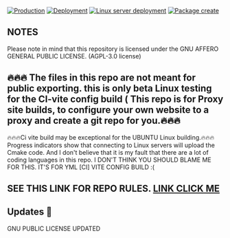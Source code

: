 [![Production](https://github.com/Andrewshin-7th-technology-student/build-CI/actions/workflows/production.yml/badge.svg)](https://github.com/Andrewshin-7th-technology-student/build-CI/actions/workflows/production.yml)  [![Deployment](https://github.com/Andrewshin-7th-technology-student/build-CI/actions/workflows/Deployment.yml/badge.svg)](https://github.com/Andrewshin-7th-technology-student/build-CI/actions/workflows/Deployment.yml) [![Linux server deployment](https://github.com/Andrewshin-7th-technology-student/build-CI/actions/workflows/Development%20.yml/badge.svg?branch=main)](https://github.com/Andrewshin-7th-technology-student/build-CI/actions/workflows/Development%20.yml)  [![Package create](https://github.com/Andrewshin-7th-technology-student/build-CI/actions/workflows/Package_create.yml/badge.svg)](https://github.com/Andrewshin-7th-technology-student/build-CI/actions/workflows/Package_create.yml)
## NOTES

Please note in mind that this repository is licensed under the GNU AFFERO GENERAL PUBLIC LICENSE. (AGPL-3.0 license)

## 🔥🔥🔥 The files in this repo are not meant for public exporting. this is only beta Linux testing for the CI-vite config build ( This repo is for Proxy site builds, to configure your own website to a proxy and create a git repo for you.🔥🔥🔥

🔥🔥🔥Ci vite build may be exceptional for the UBUNTU Linux building.🔥🔥🔥
Progress indicators show that connecting to Linux servers will upload the Cmake code.
And I don't believe that it is my fault that there are a lot of coding languages in this repo. I DON'T THINK YOU SHOULD BLAME ME FOR THIS. IT'S FOR YML \[CI\] VITE CONFIG BUILD  :(

## SEE THIS LINK FOR REPO RULES. [LINK CLICK ME](https://github.com/Andrewshin-7th-technology-student/build-CI/blob/main/.repo%20files/README.md)

## Updates 💫

GNU PUBLIC LICENSE UPDATED

